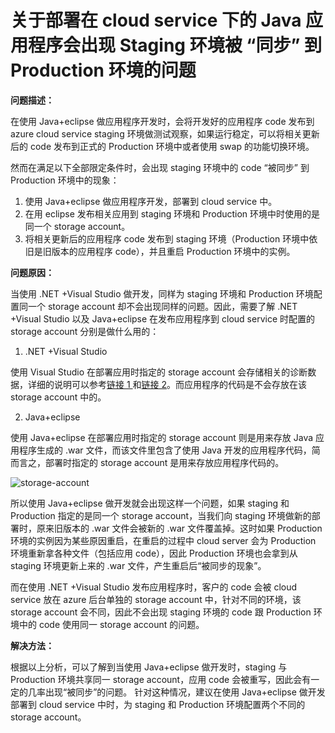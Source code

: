 # 关于部署在 cloud service 下的 Java 应用程序会出现 Staging 环境被 “同步” 到 Production 环境的问题 #

**问题描述：**

在使用 Java+eclipse 做应用程序开发时，会将开发好的应用程序 code 发布到 azure cloud service staging 环境做测试观察，如果运行稳定，可以将相关更新后的 code 发布到正式的 Production 环境中或者使用 swap 的功能切换环境。

然而在满足以下全部限定条件时，会出现 staging 环境中的 code “被同步” 到 Production 环境中的现象：

1. 使用 Java+eclipse 做应用程序开发，部署到 cloud service 中。
2. 在用 eclipse 发布相关应用到 staging 环境和 Production 环境中时使用的是同一个 storage account。
3. 将相关更新后的应用程序 code 发布到 staging 环境（Production 环境中依旧是旧版本的应用程序 code），并且重启 Production 环境中的实例。

**问题原因：**

当使用 .NET +Visual Studio 做开发，同样为 staging 环境和 Production 环境配置同一个 storage account 却不会出现同样的问题。因此，需要了解 .NET +Visual Studio 以及 Java+eclipse 在发布应用程序到 cloud service 时配置的 storage account 分别是做什么用的：

1. .NET +Visual Studio

 使用 Visual Studio 在部署应用时指定的 storage account 会存储相关的诊断数据，详细的说明可以参考[链接 1 ](https://azure.microsoft.com/en-us/documentation/articles/cloud-services-dotnet-diagnostics-storage/)和[链接 2](https://azure.microsoft.com/en-us/documentation/articles/cloud-services-dotnet-diagnostics/)。而应用程序的代码是不会存放在该 storage account 中的。 

2. Java+eclipse

 使用 Java+eclipse 在部署应用时指定的 storage account 则是用来存放 Java 应用程序生成的 .war 文件，而该文件里包含了使用 Java 开发的应用程序代码，简而言之，部署时指定的 storage account 是用来存放应用程序代码的。
 
 ![storage-account](./media/aog-cloud-service-java-deploy-environment-error/storage-account.jpg)
 
所以使用 Java+eclipse 做开发就会出现这样一个问题，如果 staging 和 Production 指定的是同一个 storage account，当我们向 staging 环境做新的部署时，原来旧版本的 .war 文件会被新的 .war 文件覆盖掉。这时如果 Production 环境的实例因为某些原因重启，在重启的过程中 cloud server 会为 Production 环境重新拿各种文件（包括应用 code），因此 Production 环境也会拿到从 staging 环境更新上来的 .war 文件，产生重启后“被同步的现象”。

而在使用 .NET +Visual Studio 发布应用程序时，客户的 code 会被 cloud service 放在 azure 后台单独的 storage account 中，针对不同的环境，该 storage account 会不同，因此不会出现 staging 环境的 code 跟 Production 环境中的 code 使用同一 storage account 的问题。

**解决方法：**

根据以上分析，可以了解到当使用 Java+eclipse 做开发时，staging 与 Production 环境共享同一 storage account，应用 code 会被重写，因此会有一定的几率出现“被同步”的问题。
针对这种情况，建议在使用 Java+eclipse 做开发部署到 cloud service 中时，为 staging 和 Production 环境配置两个不同的 storage account。
